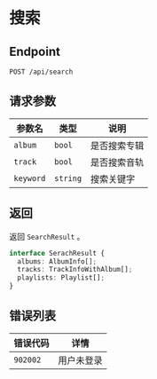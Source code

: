 # 搜索

## Endpoint

`POST /api/search`

## 请求参数

| 参数名    | 类型     | 说明         |
| --------- | -------- | ------------ |
| `album`   | `bool`   | 是否搜索专辑 |
| `track`   | `bool`   | 是否搜索音轨 |
| `keyword` | `string` | 搜索关键字   |

## 返回

返回 `SearchResult` 。

```ts
interface SerachResult {
  albums: AlbumInfo[];
  tracks: TrackInfoWithAlbum[];
  playlists: Playlist[];
}
```

## 错误列表

| 错误代码 | 详情       |
| -------- | ---------- |
| `902002` | 用户未登录 |
